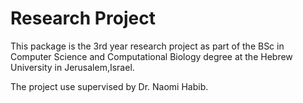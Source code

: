 # Research Project
This package is the 3rd year research project as part of the BSc in Computer Science and Computational Biology degree at the Hebrew University in Jerusalem,Israel.

The project use supervised by Dr. Naomi Habib. 


